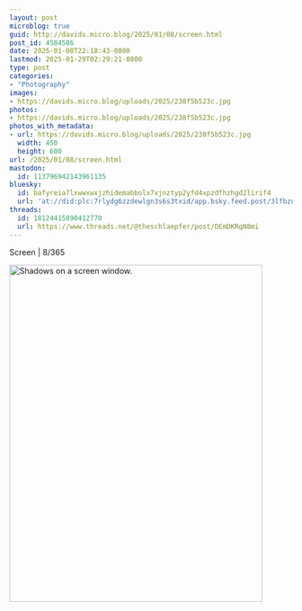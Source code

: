 ```yaml
---
layout: post
microblog: true
guid: http://davids.micro.blog/2025/01/08/screen.html
post_id: 4584586
date: 2025-01-08T22:18:43-0800
lastmod: 2025-01-29T02:29:21-0800
type: post
categories:
- "Photography"
images:
- https://davids.micro.blog/uploads/2025/238f5b523c.jpg
photos:
- https://davids.micro.blog/uploads/2025/238f5b523c.jpg
photos_with_metadata:
- url: https://davids.micro.blog/uploads/2025/238f5b523c.jpg
  width: 450
  height: 600
url: /2025/01/08/screen.html
mastodon:
  id: 113796942143961135
bluesky:
  id: bafyreia7lxwwxwxjzhidemabbolx7xjnztyp2yfd4xpzdfhzhgd2lirif4
  url: 'at://did:plc:7rlydg6zzdewlgn3s6s3txid/app.bsky.feed.post/3lfbzu45mzx2w'
threads:
  id: 18124415890412770
  url: https://www.threads.net/@theschlaepfer/post/DEmDKRqN8mi
---
```

Screen | 8/365

<img src="/uploads/2025/238f5b523c.jpg" width="450" height="600" alt="Shadows on a screen window.">
